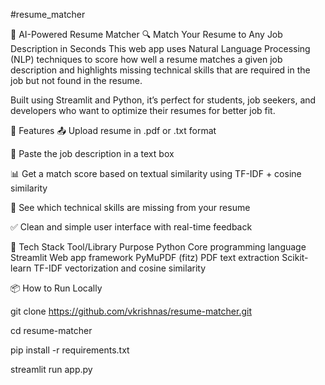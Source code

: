 #resume_matcher  


📄 AI-Powered Resume Matcher 🔍 Match Your Resume to Any Job Description in Seconds This web app uses Natural Language Processing (NLP) techniques to score how well a resume matches a given job description and highlights missing technical skills that are required in the job but not found in the resume.

Built using Streamlit and Python, it’s perfect for students, job seekers, and developers who want to optimize their resumes for better job fit.


🚀 Features 📤 Upload resume in .pdf or .txt format


📝 Paste the job description in a text box



📊 Get a match score based on textual similarity using TF-IDF + cosine similarity



🧩 See which technical skills are missing from your resume



✅ Clean and simple user interface with real-time feedback



🧠 Tech Stack Tool/Library Purpose Python Core programming language Streamlit Web app framework PyMuPDF (fitz) PDF text extraction Scikit-learn TF-IDF vectorization and cosine similarity



📦 How to Run Locally


git clone https://github.com/vkrishnas/resume-matcher.git


cd resume-matcher


pip install -r requirements.txt


streamlit run app.py

